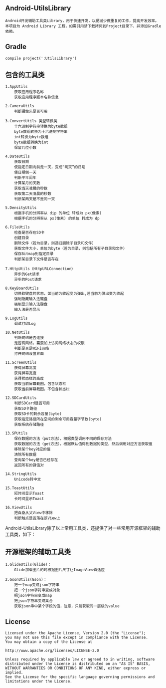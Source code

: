 ## Android-UtilsLibrary

	Android开发辅助工具类Library，用于快速开发，以便减少做重复的工作，提高开发效率。
	本项目为 Android Library 工程，如需引用请下载拷贝到Project目录下，并添加Gradle依赖。

## Gradle

	compile project(':UtilsLibrary')

## 包含的工具类

	1.AppUtils
		获取应用程序名称
		获取应用程序版本名称信息
		
	2.CameraUtils
		判断摄像头是否可用
	
	3.ConvertUtils 类型转换类
		十六进制字符串转换为byte数组
		byte数组转换为十六进制字符串
		int转换为byte数组
		byte数组转换为int
		保留几位小数

	4.DateUtils
		获取日期
		使指定日期向前走一天，变成“明天”的日期
		使日期倒一天
		判断平年闰年
		计算某月的天数
		获取当天凌晨的秒数
		获取第二天凌晨的秒数
		判断某两天是不是同一天

	5.DensityUtils
		根据手机的分辨率从 dip 的单位 转成为 px(像素)
		根据手机的分辨率从 px(像素) 的单位 转成为 dp
		
	6.FileUtils
		检查是否存在SD卡
		创建目录
		删除文件（若为目录，则递归删除子目录和文件）
		获取文件大小，单位为byte（若为目录，则包括所有子目录和文件）
		保存Bitmap到指定目录
		判断某目录下文件是否存在
	
	7.HttpUtils（HttpURLConnection）
		异步的Get请求
		异步的Post请求
	
	8.KeyBoardUtils
		切换软键盘的状态，如当前为收起变为弹出,若当前为弹出变为收起
		强制隐藏输入法键盘
		强制显示输入法键盘
		输入法是否显示
	
	9.LogUtils
		调试打印Log
	
	10.NetUtils
		判断网络是否连接
		是否有网络，需要加上访问网络状态的权限
		判断是否是WiFi网络
		打开网络设置界面
	
	11.ScreenUtils
		获得屏幕高度
		获得屏幕宽度
		获得状态栏的高度
		获取当前屏幕截图，包含状态栏
		获取当前屏幕截图，不包含状态栏
	
	12.SDCardUtils
		判断SDCard是否可用
		获取SD卡路径
		获取SD卡的剩余容量(byte)
		获取指定路径所在空间的剩余可用容量字节数(byte)
		获取系统存储路径
	
	13.SPUtils
		保存数据的方法（put方法），根据类型调用不同的保存方法
		获取数据的方法（get方法），根据默认值得到数据的类型，然后调用对应方法获取值
		移除某个key对应的值
		清除所有数据
		查询某个key是否已经存在
		返回所有的键值对

	14.StringUtils
		Unicode转中文
		
	15.ToastUtils
		短时间显示Toast
		长时间显示Toast
	
	16.ViewUtils
		把自身从父View中移除
		判断触点是否落在该View上

Android-UtilsLibrary除了以上常用工具类，还提供了对一些常用开源框架的辅助工具类，如下：
	
## 开源框架的辅助工具类

	1.GlideUtils(Glide)：
		Glide加载图片的时根据图片尺寸让ImageView自适应
	
	2.GsonUtils(Gson)：
		把一个map变成json字符串
		把一个json字符串变成对象
		把json字符串变成map
		把json字符串变成集合
		获取json串中某个字段的值，注意，只能获取同一层级的value

## License
    
    Licensed under the Apache License, Version 2.0 (the "License");
    you may not use this file except in compliance with the License.
    You may obtain a copy of the License at
    
    http://www.apache.org/licenses/LICENSE-2.0
    
    Unless required by applicable law or agreed to in writing, software
    distributed under the License is distributed on an "AS IS" BASIS,
    WITHOUT WARRANTIES OR CONDITIONS OF ANY KIND, either express or implied.
    See the License for the specific language governing permissions and
    limitations under the License.
